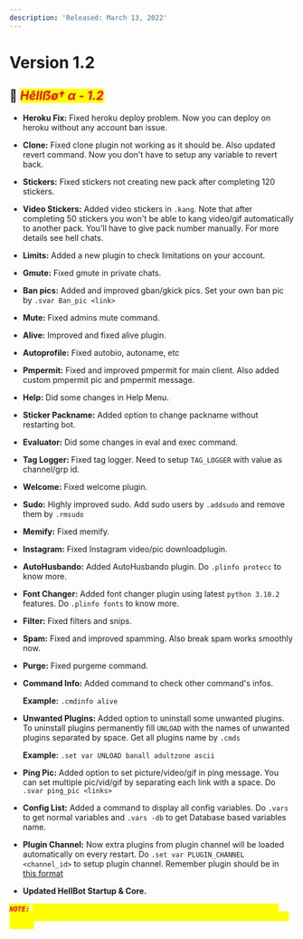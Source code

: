 ```yaml
---
description: 'Released: March 13, 2022'
---
```


# Version 1.2

## :rocket: _<mark style="color:red;">**Hêllẞø† α - 1.2**</mark>_

* **Heroku Fix:** Fixed heroku deploy problem. Now you can deploy on heroku without any account ban issue.
* **Clone:** Fixed clone plugin not working as it should be. Also updated revert command. Now you don't have to setup any variable to revert back.
* **Stickers:** Fixed stickers not creating new pack after completing 120 stickers.
* **Video Stickers:** Added video stickers in `.kang`. Note that after completing 50 stickers you won't be able to kang video/gif automatically to another pack. You'll have to give pack number manually. For more details see hell chats.
* **Limits:** Added a new plugin to check limitations on your account.
* **Gmute:** Fixed gmute in private chats.
* **Ban pics:** Added and improved gban/gkick pics. Set your own ban pic by `.svar Ban_pic <link>`
* **Mute:** Fixed admins mute command.
* **Alive:** Improved and fixed alive plugin.
* **Autoprofile:** Fixed autobio, autoname, etc
* **Pmpermit:** Fixed and improved pmpermit for main client. Also added custom pmpermit pic and pmpermit message.
* **Help:** Did some changes in Help Menu.
* **Sticker Packname:** Added option to change packname without restarting bot.
* **Evaluator:** Did some changes in eval and exec command.
* **Tag Logger:** Fixed tag logger. Need to setup `TAG_LOGGER` with value as channel/grp id.
* **Welcome:** Fixed welcome plugin.
* **Sudo:** Highly improved sudo. Add sudo users by `.addsudo` and remove them by `.rmsudo`
* **Memify:** Fixed memify.
* **Instagram:** Fixed Instagram video/pic downloadplugin.
* **AutoHusbando:** Added AutoHusbando plugin. Do `.plinfo protecc` to know more.
* **Font Changer:** Added font changer plugin using latest `python 3.10.2` features. Do `.plinfo fonts` to know more.
* **Filter:** Fixed filters and snips.
* **Spam:** Fixed and improved spamming. Also break spam works smoothly now.
* **Purge:** Fixed purgeme command.
*   **Command Info:** Added command to check other command's infos.

    **Example:** `.cmdinfo alive`
*   **Unwanted Plugins:** Added option to uninstall some unwanted plugins. To uninstall plugins permanently fill `UNLOAD` with the names of unwanted plugins separated by space. Get all plugins name by `.cmds`

    **Example:** `.set var UNLOAD banall adultzone ascii`
* **Ping Pic:** Added option to set picture/video/gif in ping message. You can set multiple pic/vid/gif by separating each link with a space. Do `.svar ping_pic <links>`
* **Config List:** Added a command to display all config variables. Do `.vars` to get normal variables and `.vars -db` to get Database based variables name.
* **Plugin Channel:** Now extra plugins from plugin channel will be loaded automatically on every restart. Do `.set var PLUGIN_CHANNEL <channel_id>` to setup plugin channel. Remember plugin should be in [this format](https://github.com/The-HellBot/Plugins/blob/master/Plugins.md#follow-this-format-to-make-your-own-plugin-for-hellbot)
* **Updated HellBot Startup & Core.**

_<mark style="color:red;">**`NOTE:`**</mark>_ _<mark style="color:yellow;">`Now HellBot supports multi clients at it's fullest. Will add more database based command in multi clients soon with updates. Stay tuned!`</mark>_
